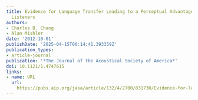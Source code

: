 ```yaml
---
title: Evidence for Language Transfer Leading to a Perceptual Advantage for Non-Native
  Listeners
authors:
- Charles B. Chang
- Alan Mishler
date: '2012-10-01'
publishDate: '2025-04-15T00:14:41.393359Z'
publication_types:
- article-journal
publication: '*The Journal of the Acoustical Society of America*'
doi: 10.1121/1.4747615
links:
- name: URL
  url: 
    https://pubs.aip.org/jasa/article/132/4/2700/831730/Evidence-for-language-transfer-leading-to-a
---
```

